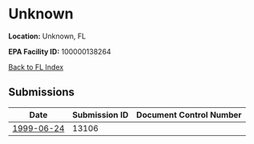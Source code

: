 # Unknown

**Location:** Unknown, FL

**EPA Facility ID:** 100000138264

[Back to FL Index](../../index.md)

## Submissions

| Date | Submission ID | Document Control Number |
|------|--------------|-------------------------|
| [1999-06-24](submissions/13106.md) | 13106 |  |
